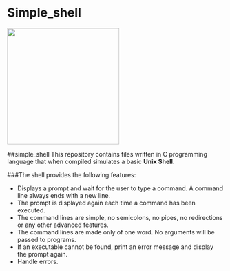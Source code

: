 <h1>Simple_shell</h1>
<img width="260" height="270" src="https://www.pngall.com/linux-png">


##simple_shell
This repository contains files written in C programming language that when compiled simulates a basic **Unix Shell**.

###The shell provides the following features:

* Displays a prompt and wait for the user to type a command. A command line always ends with a new line.
* The prompt is displayed again each time a command has been executed.
* The command lines are simple, no semicolons, no pipes, no redirections or any other advanced features.
* The command lines are made only of one word. No arguments will be passed to programs.
* If an executable cannot be found, print an error message and display the prompt again.
* Handle errors.

